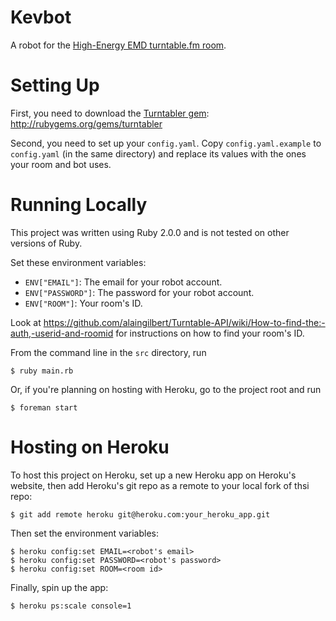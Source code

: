 Kevbot
======

A robot for the [High-Energy EMD turntable.fm room](http://turntable.fm/highenergy_edm).

Setting Up
==========

First, you need to download the [Turntabler gem](https://github.com/obrie/turntabler/):
http://rubygems.org/gems/turntabler

Second, you need to set up your `config.yaml`. Copy `config.yaml.example` to `config.yaml` (in the same directory) and replace its values with the ones your room and bot uses.

Running Locally
===============

This project was written using Ruby 2.0.0 and is not tested on other versions of Ruby.

Set these environment variables:

 - `ENV["EMAIL"]`: The email for your robot account.
 - `ENV["PASSWORD"]`: The password for your robot account.
 - `ENV["ROOM"]`: Your room's ID.

Look at https://github.com/alaingilbert/Turntable-API/wiki/How-to-find-the:-auth,-userid-and-roomid for instructions on how to find your room's ID.

From the command line in the `src` directory, run

    $ ruby main.rb

Or, if you're planning on hosting with Heroku, go to the project root and run

    $ foreman start

Hosting on Heroku
=================

To host this project on Heroku, set up a new Heroku app on Heroku's website, then add Heroku's git repo as a remote to your local fork of thsi repo:

    $ git add remote heroku git@heroku.com:your_heroku_app.git

Then set the environment variables:

    $ heroku config:set EMAIL=<robot's email>
    $ heroku config:set PASSWORD=<robot's password>
    $ heroku config:set ROOM=<room id>

Finally, spin up the app:

    $ heroku ps:scale console=1
